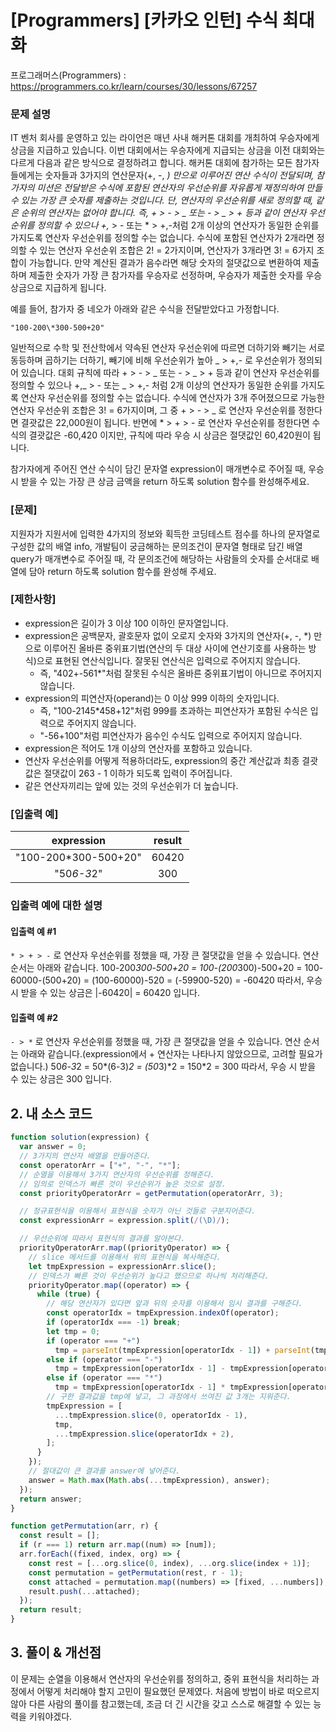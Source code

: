 # [Programmers] [카카오 인턴] 수식 최대화

프로그래머스(Programmers) : https://programmers.co.kr/learn/courses/30/lessons/67257

### 문제 설명

IT 벤처 회사를 운영하고 있는 라이언은 매년 사내 해커톤 대회를 개최하여 우승자에게 상금을 지급하고 있습니다.
이번 대회에서는 우승자에게 지급되는 상금을 이전 대회와는 다르게 다음과 같은 방식으로 결정하려고 합니다.
해커톤 대회에 참가하는 모든 참가자들에게는 숫자들과 3가지의 연산문자(+, -, _) 만으로 이루어진 연산 수식이 전달되며, 참가자의 미션은 전달받은 수식에 포함된 연산자의 우선순위를 자유롭게 재정의하여 만들 수 있는 가장 큰 숫자를 제출하는 것입니다.
단, 연산자의 우선순위를 새로 정의할 때, 같은 순위의 연산자는 없어야 합니다. 즉, + > - > _ 또는 - > _ > + 등과 같이 연산자 우선순위를 정의할 수 있으나 +,_ > - 또는 \* > +,-처럼 2개 이상의 연산자가 동일한 순위를 가지도록 연산자 우선순위를 정의할 수는 없습니다. 수식에 포함된 연산자가 2개라면 정의할 수 있는 연산자 우선순위 조합은 2! = 2가지이며, 연산자가 3개라면 3! = 6가지 조합이 가능합니다.
만약 계산된 결과가 음수라면 해당 숫자의 절댓값으로 변환하여 제출하며 제출한 숫자가 가장 큰 참가자를 우승자로 선정하며, 우승자가 제출한 숫자를 우승상금으로 지급하게 됩니다.

예를 들어, 참가자 중 네오가 아래와 같은 수식을 전달받았다고 가정합니다.

`"100-200\*300-500+20"`

일반적으로 수학 및 전산학에서 약속된 연산자 우선순위에 따르면 더하기와 빼기는 서로 동등하며 곱하기는 더하기, 빼기에 비해 우선순위가 높아 _ > +,- 로 우선순위가 정의되어 있습니다.
대회 규칙에 따라 + > - > _ 또는 - > _ > + 등과 같이 연산자 우선순위를 정의할 수 있으나 +,_ > - 또는 _ > +,- 처럼 2개 이상의 연산자가 동일한 순위를 가지도록 연산자 우선순위를 정의할 수는 없습니다.
수식에 연산자가 3개 주어졌으므로 가능한 연산자 우선순위 조합은 3! = 6가지이며, 그 중 + > - > _ 로 연산자 우선순위를 정한다면 결괏값은 22,000원이 됩니다.
반면에 \* > + > - 로 연산자 우선순위를 정한다면 수식의 결괏값은 -60,420 이지만, 규칙에 따라 우승 시 상금은 절댓값인 60,420원이 됩니다.

참가자에게 주어진 연산 수식이 담긴 문자열 expression이 매개변수로 주어질 때, 우승 시 받을 수 있는 가장 큰 상금 금액을 return 하도록 solution 함수를 완성해주세요.

### [문제]

지원자가 지원서에 입력한 4가지의 정보와 획득한 코딩테스트 점수를 하나의 문자열로 구성한 값의 배열 info, 개발팀이 궁금해하는 문의조건이 문자열 형태로 담긴 배열 query가 매개변수로 주어질 때,
각 문의조건에 해당하는 사람들의 숫자를 순서대로 배열에 담아 return 하도록 solution 함수를 완성해 주세요.

### [제한사항]

- expression은 길이가 3 이상 100 이하인 문자열입니다.
- expression은 공백문자, 괄호문자 없이 오로지 숫자와 3가지의 연산자(+, -, \*) 만으로 이루어진 올바른 중위표기법(연산의 두 대상 사이에 연산기호를 사용하는 방식)으로 표현된 연산식입니다. 잘못된 연산식은 입력으로 주어지지 않습니다.
  - 즉, "402+-561\*"처럼 잘못된 수식은 올바른 중위표기법이 아니므로 주어지지 않습니다.
- expression의 피연산자(operand)는 0 이상 999 이하의 숫자입니다.
  - 즉, "100-2145\*458+12"처럼 999를 초과하는 피연산자가 포함된 수식은 입력으로 주어지지 않습니다.
  - "-56+100"처럼 피연산자가 음수인 수식도 입력으로 주어지지 않습니다.
- expression은 적어도 1개 이상의 연산자를 포함하고 있습니다.
- 연산자 우선순위를 어떻게 적용하더라도, expression의 중간 계산값과 최종 결괏값은 절댓값이 263 - 1 이하가 되도록 입력이 주어집니다.
- 같은 연산자끼리는 앞에 있는 것의 우선순위가 더 높습니다.

### [입출력 예]

|      expression       | result |
| :-------------------: | :----: |
| "100-200\*300-500+20" | 60420  |
|      "50*6-3*2"       |  300   |

### 입출력 예에 대한 설명

#### 입출력 예 #1

`* > + > -` 로 연산자 우선순위를 정했을 때, 가장 큰 절댓값을 얻을 수 있습니다.
연산 순서는 아래와 같습니다.
100-200*300-500+20
= 100-(200*300)-500+20
= 100-60000-(500+20)
= (100-60000)-520
= (-59900-520)
= -60420
따라서, 우승 시 받을 수 있는 상금은 |-60420| = 60420 입니다.

#### 입출력 예 #2

`- > *` 로 연산자 우선순위를 정했을 때, 가장 큰 절댓값을 얻을 수 있습니다.
연산 순서는 아래와 같습니다.(expression에서 + 연산자는 나타나지 않았으므로, 고려할 필요가 없습니다.)
50*6-3*2
= 50*(6-3)*2
= (50*3)*2
= 150\*2
= 300
따라서, 우승 시 받을 수 있는 상금은 300 입니다.

## 2. 내 소스 코드

```javascript
function solution(expression) {
  var answer = 0;
  // 3가지의 연산자 배열을 만들어준다.
  const operatorArr = ["+", "-", "*"];
  // 순열을 이용해서 3가지 연산자의 우선순위를 정해준다.
  // 임의로 인덱스가 빠른 것이 우선순위가 높은 것으로 설정.
  const priorityOperatorArr = getPermutation(operatorArr, 3);

  // 정규표현식을 이용해서 표현식을 숫자가 아닌 것들로 구분지어준다.
  const expressionArr = expression.split(/(\D)/);

  // 우선순위에 따라서 표현식의 결과를 알아본다.
  priorityOperatorArr.map((priorityOperator) => {
    // slice 메서드를 이용해서 위의 표현식을 복사해준다.
    let tmpExpression = expressionArr.slice();
    // 인덱스가 빠른 것이 우선순위가 높다고 했으므로 하나씩 처리해준다.
    priorityOperator.map((operator) => {
      while (true) {
        // 해당 연산자가 있다면 앞과 뒤의 숫자를 이용해서 임시 결과를 구해준다.
        const operatorIdx = tmpExpression.indexOf(operator);
        if (operatorIdx === -1) break;
        let tmp = 0;
        if (operator === "+")
          tmp = parseInt(tmpExpression[operatorIdx - 1]) + parseInt(tmpExpression[operatorIdx + 1]);
        else if (operator === "-")
          tmp = tmpExpression[operatorIdx - 1] - tmpExpression[operatorIdx + 1];
        else if (operator === "*")
          tmp = tmpExpression[operatorIdx - 1] * tmpExpression[operatorIdx + 1];
        // 구한 결과값을 tmp에 넣고, 그 과정에서 쓰여진 값 3개는 지워준다.
        tmpExpression = [
          ...tmpExpression.slice(0, operatorIdx - 1),
          tmp,
          ...tmpExpression.slice(operatorIdx + 2),
        ];
      }
    });
    // 절대값이 큰 결과를 answer에 넣어준다.
    answer = Math.max(Math.abs(...tmpExpression), answer);
  });
  return answer;
}

function getPermutation(arr, r) {
  const result = [];
  if (r === 1) return arr.map((num) => [num]);
  arr.forEach((fixed, index, org) => {
    const rest = [...org.slice(0, index), ...org.slice(index + 1)];
    const permutation = getPermutation(rest, r - 1);
    const attached = permutation.map((numbers) => [fixed, ...numbers]);
    result.push(...attached);
  });
  return result;
}
```

## 3. 풀이 & 개선점

이 문제는 순열을 이용해서 연산자의 우선순위를 정의하고, 중위 표현식을 처리하는 과정에서 어떻게 처리해야 할지 고민이 필요했던 문제였다. 처음에 방법이 바로 떠오르지 않아 다른 사람의 풀이를 참고했는데, 조금 더 긴 시간을 갖고 스스로 해결할 수 있는 능력을 키워야겠다.
